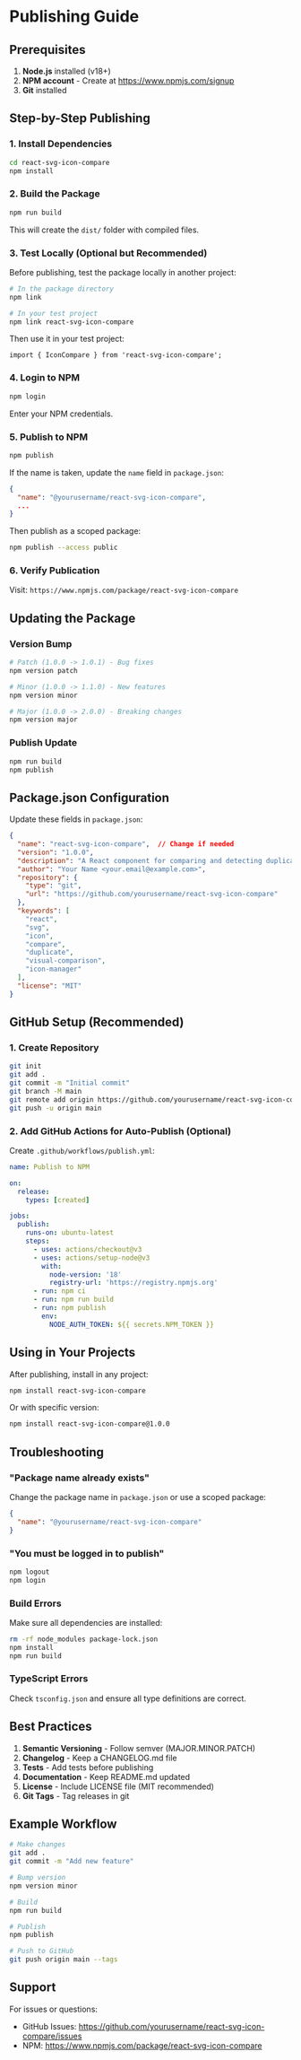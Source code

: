 # Publishing Guide

## Prerequisites

1. **Node.js** installed (v18+)
2. **NPM account** - Create at https://www.npmjs.com/signup
3. **Git** installed

## Step-by-Step Publishing

### 1. Install Dependencies

```bash
cd react-svg-icon-compare
npm install
```

### 2. Build the Package

```bash
npm run build
```

This will create the `dist/` folder with compiled files.

### 3. Test Locally (Optional but Recommended)

Before publishing, test the package locally in another project:

```bash
# In the package directory
npm link

# In your test project
npm link react-svg-icon-compare
```

Then use it in your test project:

```tsx
import { IconCompare } from 'react-svg-icon-compare';
```

### 4. Login to NPM

```bash
npm login
```

Enter your NPM credentials.

### 5. Publish to NPM

```bash
npm publish
```

If the name is taken, update the `name` field in `package.json`:

```json
{
  "name": "@yourusername/react-svg-icon-compare",
  ...
}
```

Then publish as a scoped package:

```bash
npm publish --access public
```

### 6. Verify Publication

Visit: `https://www.npmjs.com/package/react-svg-icon-compare`

## Updating the Package

### Version Bump

```bash
# Patch (1.0.0 -> 1.0.1) - Bug fixes
npm version patch

# Minor (1.0.0 -> 1.1.0) - New features
npm version minor

# Major (1.0.0 -> 2.0.0) - Breaking changes
npm version major
```

### Publish Update

```bash
npm run build
npm publish
```

## Package.json Configuration

Update these fields in `package.json`:

```json
{
  "name": "react-svg-icon-compare",  // Change if needed
  "version": "1.0.0",
  "description": "A React component for comparing and detecting duplicate SVG icons visually",
  "author": "Your Name <your.email@example.com>",
  "repository": {
    "type": "git",
    "url": "https://github.com/yourusername/react-svg-icon-compare"
  },
  "keywords": [
    "react",
    "svg",
    "icon",
    "compare",
    "duplicate",
    "visual-comparison",
    "icon-manager"
  ],
  "license": "MIT"
}
```

## GitHub Setup (Recommended)

### 1. Create Repository

```bash
git init
git add .
git commit -m "Initial commit"
git branch -M main
git remote add origin https://github.com/yourusername/react-svg-icon-compare.git
git push -u origin main
```

### 2. Add GitHub Actions for Auto-Publish (Optional)

Create `.github/workflows/publish.yml`:

```yaml
name: Publish to NPM

on:
  release:
    types: [created]

jobs:
  publish:
    runs-on: ubuntu-latest
    steps:
      - uses: actions/checkout@v3
      - uses: actions/setup-node@v3
        with:
          node-version: '18'
          registry-url: 'https://registry.npmjs.org'
      - run: npm ci
      - run: npm run build
      - run: npm publish
        env:
          NODE_AUTH_TOKEN: ${{ secrets.NPM_TOKEN }}
```

## Using in Your Projects

After publishing, install in any project:

```bash
npm install react-svg-icon-compare
```

Or with specific version:

```bash
npm install react-svg-icon-compare@1.0.0
```

## Troubleshooting

### "Package name already exists"

Change the package name in `package.json` or use a scoped package:

```json
{
  "name": "@yourusername/react-svg-icon-compare"
}
```

### "You must be logged in to publish"

```bash
npm logout
npm login
```

### Build Errors

Make sure all dependencies are installed:

```bash
rm -rf node_modules package-lock.json
npm install
npm run build
```

### TypeScript Errors

Check `tsconfig.json` and ensure all type definitions are correct.

## Best Practices

1. **Semantic Versioning** - Follow semver (MAJOR.MINOR.PATCH)
2. **Changelog** - Keep a CHANGELOG.md file
3. **Tests** - Add tests before publishing
4. **Documentation** - Keep README.md updated
5. **License** - Include LICENSE file (MIT recommended)
6. **Git Tags** - Tag releases in git

## Example Workflow

```bash
# Make changes
git add .
git commit -m "Add new feature"

# Bump version
npm version minor

# Build
npm run build

# Publish
npm publish

# Push to GitHub
git push origin main --tags
```

## Support

For issues or questions:
- GitHub Issues: https://github.com/yourusername/react-svg-icon-compare/issues
- NPM: https://www.npmjs.com/package/react-svg-icon-compare
